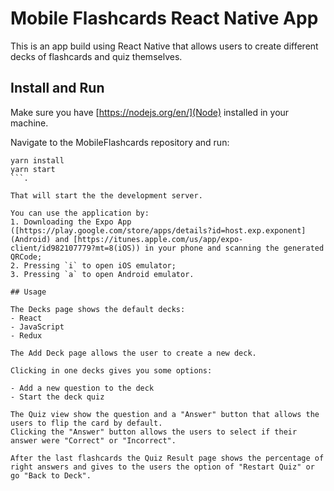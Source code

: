 # Mobile Flashcards React Native App

This is an app build using React Native that allows users to create different decks of flashcards and quiz themselves.

## Install and Run 

Make sure you have [https://nodejs.org/en/](Node) installed in your machine.

Navigate to the MobileFlashcards repository and run:

```
yarn install
yarn start
```.

That will start the the development server. 

You can use the application by: 
1. Downloading the Expo App ([https://play.google.com/store/apps/details?id=host.exp.exponent](Android) and [https://itunes.apple.com/us/app/expo-client/id982107779?mt=8(iOS)) in your phone and scanning the generated QRCode;
2. Pressing `i` to open iOS emulator; 
3. Pressing `a` to open Android emulator.

## Usage 

The Decks page shows the default decks: 
- React
- JavaScript
- Redux

The Add Deck page allows the user to create a new deck.

Clicking in one decks gives you some options: 

- Add a new question to the deck
- Start the deck quiz 

The Quiz view show the question and a "Answer" button that allows the users to flip the card by default. 
Clicking the "Answer" button allows the users to select if their answer were "Correct" or "Incorrect".

After the last flashcards the Quiz Result page shows the percentage of right answers and gives to the users the option of "Restart Quiz" or go "Back to Deck". 